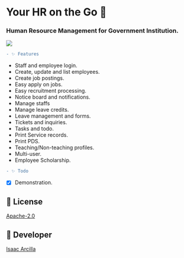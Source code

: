 # Your HR on the Go 🚀  
 
### Human Resource Management for Government Institution.

![](https://github.com/isaacdarcilla/hrms/blob/main/screenshot/Screenshot.png) 
  
```diff  
- ✨ Features   
```  
 
* Staff and employee login.
* Create, update and list employees.
* Create job postings. 
* Easy apply on jobs.
* Easy recruitment processing.
* Notice board and notifications.
* Manage staffs
* Manage leave credits. 
* Leave management and forms.
* Tickets and inquiries.
* Tasks and todo.
* Print Service records.
* Print PDS.
* Teaching/Non-teaching profiles.
* Multi-user.
* Employee Scholarship.



```diff
- ✨ Todo
```
- [X] Demonstration.

## 🔖 License
[Apache-2.0](https://github.com/isaacdarcilla/hrms/blob/master/LICENSE)


## 🚀 Developer
[Isaac Arcilla](https://facebook.com/isaacdarcilla)
